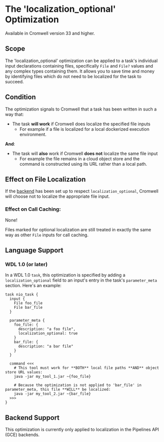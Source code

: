 # The 'localization_optional' Optimization

Available in Cromwell version 33 and higher.

## Scope

The 'localization_optional' optimization can be applied to a task's individual input declarations containing files, specifically `File` and `File?` values and any complex types containing them. 
It allows you to save time and money by identifying files which do not need to be localized for the task to succeed.

## Condition

The optimization signals to Cromwell that a task has been written in such a way that:
 
 * The task **will work** if Cromwell does localize the specified file inputs
   * For example if a file is localized for a local dockerized execution environment.

**And**:

 * The task will **also** work if Cromwell **does not** localize the same file input
   * For example the file remains in a cloud object store and the command is constructed using its URL rather than a local path.

## Effect on File Localization

If the [backend](#backend-support) has been set up to respect `localization_optional`, Cromwell will 
choose not to localize the appropriate file input.

### Effect on Call Caching:

None! 

Files marked for optional localization are still treated in exactly the same way as other `File` inputs for call caching.

## Language Support

### WDL 1.0 (or later)

In a WDL 1.0 `task`, this optimization is specified by adding a `localization_optional` field to 
an input's entry in the task's `parameter_meta` section. Here's an example:

```wdl
task nio_task {
  input {
    File foo_file
    File bar_file
  }
  
  parameter_meta {
    foo_file: {
      description: "a foo file",
      localization_optional: true
    }
    bar_file: {
      description: "a bar file"
    }
  }
  
  command <<<
    # This tool must work for **BOTH** local file paths **AND** object store URL values:
    java -jar my_tool_1.jar ~{foo_file}
    
    # Because the optimization is not applied to 'bar_file' in parameter_meta, this file **WILL** be localized:
    java -jar my_tool_2.jar ~{bar_file}
  >>>
}
```

## Backend Support

This optimization is currently only applied to localization in the Pipelines API (GCE) backends.
